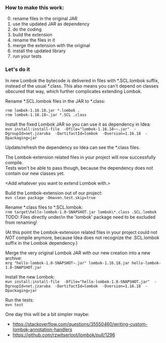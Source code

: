### How to make this work: ###
 0) rename files in the original JAR
 0) use the updated JAR as dependency
 0) do the coding
 0) build the extension
 0) rename the files in it
 0) merge the extension with the original
 0) install the updated library
 0) run your tests

### Let's do it ###

In new Lombok the bytecode is delivered in files with *.SCL.lombok suffix, 
instead of the usual *.class. 
This also means you can't depend on classes obscured that way, which further complicates 
extending Lombok.

Rename *.SCL.lombok files in the JAR to *.class:
```
rnm lombok-1.16.18.jar *.lombok .
rnm lombok-1.16.18~.jar *.SCL .class
```

Install the fixed Lombok JAR so you can use it as dependency in Idea:  
``mvn install:install-file 
-Dfile="lombok-1.16.18~~.jar" 
-DgroupId=net.jzaruba 
-DartifactId=lombok 
-Dversion=1.16.18 
-Dpackaging=jar``

Update/refresh the dependency so Idea can see the *.class files.

The Lombok-extension related files in your project will now successfully compile.  
Tests won't be able to pass though, because the dependency does not contain our new classes yet.

&lt;Add whatever you want to extend Lombok with.&gt;

Build the Lombok-extension out of our project:  
``mvn clean package -Dmaven.test.skip=true``

Rename *.class files to *.SCL.lombok:  
``rnm target\hello-lombok-1.0-SNAPSHOT.jar lombok\*.class .SCL.lombok``  
TODO: Files directly under/in the 'lombok' package need to be excluded from renaming!

(At this point the Lombok-extension related files in your project could not *NOT* compile anymore, 
because Idea does not recognize the .SCL.lombok suffix in the Lombok dependency.)

Merge the very original Lombok JAR with our new creation into a new archive:  
``mrg "hello-lombok-1.0-SNAPSHOT~.jar" lombok-1.16.18.jar hello-lombok-1.0-SNAPSHOT.jar``  

Install the new Lombok:  
``mvn install:install-file 
-Dfile="hello-lombok-1.0-SNAPSHOT.jar" 
-DgroupId=net.jzaruba 
-DartifactId=lombok 
-Dversion=1.16.18 
-Dpackaging=jar``

Run the tests:  
``mvn test``

One day this will be a bit simpler maybe:  
 - https://stackoverflow.com/questions/35550460/writing-custom-lombok-annotation-handlers
 - https://github.com/rzwitserloot/lombok/pull/1296
 